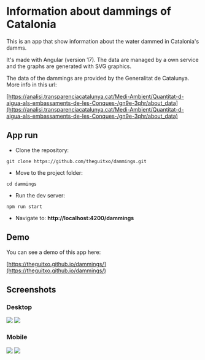 # Information about dammings of Catalonia

This is an app that show information about the water dammed in Catalonia's damms.

It's made with Angular (version 17). The data are managed by a own service and the graphs are generated with SVG graphics.

The data of the dammings are provided by the Generalitat de Catalunya. More info in this url:

[https://analisi.transparenciacatalunya.cat/Medi-Ambient/Quantitat-d-aigua-als-embassaments-de-les-Conques-/gn9e-3qhr/about_data](https://analisi.transparenciacatalunya.cat/Medi-Ambient/Quantitat-d-aigua-als-embassaments-de-les-Conques-/gn9e-3qhr/about_data)

## App run

* Clone the repository:

``` git clone https://github.com/theguitxo/dammings.git ```

* Move to the project folder:

``` cd dammings ```

* Run the dev server:

``` npm run start ```

* Navigate to: **http://localhost:4200/dammings**

## Demo

You can see a demo of this app here:

[https://theguitxo.github.io/dammings/](https://theguitxo.github.io/dammings/)

## Screenshots

### Desktop

![](./desktop1.png)
![](./desktop2.png)


### Mobile

![](./mobile1.jpg)
![](./mobile2.jpg)
